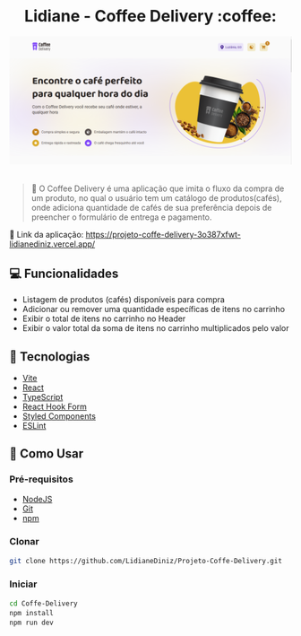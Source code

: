 <br />

  <h1 align="center">Lidiane - Coffee Delivery :coffee: </h1>

<div align="center"><img src="./src/assets/screenchot-coffee.png"></div>

<br>

> :mag_right: O Coffee Delivery é uma aplicação que imita o fluxo da compra de um produto, no qual o usuário tem um catálogo de produtos(cafés), onde adiciona quantidade de cafés de sua preferência depois de preencher o formulário de entrega e pagamento. 
> <br>

:paperclip: Link da aplicação: https://projeto-coffe-delivery-3o387xfwt-lidianediniz.vercel.app/

## :computer: Funcionalidades

- Listagem de produtos (cafés) disponíveis para compra
- Adicionar ou remover uma quantidade específicas de itens no carrinho
- Exibir o total de itens no carrinho no Header
- Exibir o valor total da soma de itens no carrinho multiplicados pelo valor

## :rocket: Tecnologias

- [Vite](https://vitejs.dev/)
- [React](https://pt-br.reactjs.org/)
- [TypeScript](https://www.typescriptlang.org/)
- [React Hook Form](https://react-hook-form.com/)
- [Styled Components](https://styled-components.com/)
- [ESLint](https://eslint.org/)

## :round_pushpin: Como Usar

<h3>Pré-requisitos</h3>

- [NodeJS](https://github.com/)
- [Git](https://github.com)
- [npm](https://www.npmjs.com/)

<h3>Clonar</h3>

```bash
git clone https://github.com/LidianeDiniz/Projeto-Coffe-Delivery.git
```

<h3>Iniciar</h3>

```bash
cd Coffe-Delivery
npm install
npm run dev
```


  </tr>
</table>
